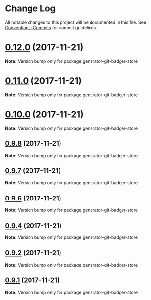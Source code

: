 # Change Log

All notable changes to this project will be documented in this file.
See [Conventional Commits](https://conventionalcommits.org) for commit guidelines.

<a name="0.12.0"></a>
# [0.12.0](https://github.com/Crazymax11/badger/compare/v0.11.0...v0.12.0) (2017-11-21)




**Note:** Version bump only for package generator-git-badger-store

<a name="0.11.0"></a>
# [0.11.0](https://github.com/Crazymax11/badger/compare/v0.10.0...v0.11.0) (2017-11-21)




**Note:** Version bump only for package generator-git-badger-store

<a name="0.10.0"></a>
# [0.10.0](https://github.com/Crazymax11/badger/compare/v0.9.8...v0.10.0) (2017-11-21)




**Note:** Version bump only for package generator-git-badger-store

<a name="0.9.8"></a>
## [0.9.8](https://github.com/Crazymax11/badger/compare/v0.9.7...v0.9.8) (2017-11-21)




**Note:** Version bump only for package generator-git-badger-store

<a name="0.9.7"></a>
## [0.9.7](https://github.com/Crazymax11/badger/compare/v0.9.6...v0.9.7) (2017-11-21)




**Note:** Version bump only for package generator-git-badger-store

<a name="0.9.6"></a>
## [0.9.6](https://github.com/Crazymax11/badger/compare/v0.9.5...v0.9.6) (2017-11-21)




**Note:** Version bump only for package generator-git-badger-store

<a name="0.9.4"></a>
## [0.9.4](https://github.com/Crazymax11/badger/compare/v0.9.3...v0.9.4) (2017-11-21)




**Note:** Version bump only for package generator-git-badger-store

<a name="0.9.2"></a>
## [0.9.2](https://github.com/Crazymax11/badger/compare/v0.9.1...v0.9.2) (2017-11-21)




**Note:** Version bump only for package generator-git-badger-store

<a name="0.9.1"></a>
## [0.9.1](https://github.com/Crazymax11/badger/compare/v0.9.0...v0.9.1) (2017-11-21)




**Note:** Version bump only for package generator-git-badger-store
